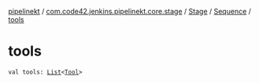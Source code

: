 [pipelinekt](../../../index.md) / [com.code42.jenkins.pipelinekt.core.stage](../../index.md) / [Stage](../index.md) / [Sequence](index.md) / [tools](./tools.md)

# tools

`val tools: `[`List`](https://kotlinlang.org/api/latest/jvm/stdlib/kotlin.collections/-list/index.html)`<`[`Tool`](../../../com.code42.jenkins.pipelinekt.core/-tool.md)`>`